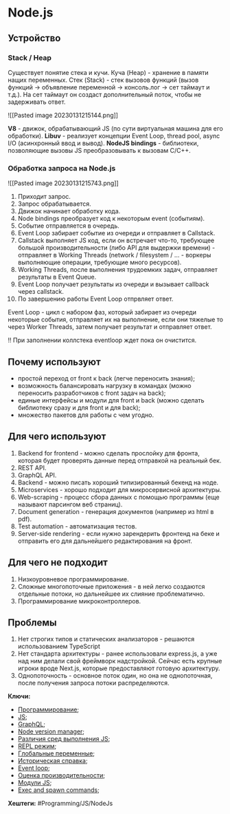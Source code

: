 
# Node.js

## Устройство

### Stack / Heap

Существует понятие стека и кучи.
Куча (Heap) - хранение в памяти нащих переменных.
Стек (Stack) - стек вызовов функций (вызов функций -> объявление переменной -> консоль.лог -> сет таймаут и т.д.). На сет таймаут он создаст дополнительный поток, чтобы не задерживать ответ.

![[Pasted image 20230131215144.png]]

**V8** - движок, обрабатывающий JS (по сути виртуальная машина для его обработки).
**Libuv** - реализует концепции Event Loop, thread pool, async I/O (асинхронный ввод и вывод).
**NodeJS bindings** - библиотеки, позволяющие вызовы JS преобразовывать к вызовам C/C++.

### Обработка запроса на Node.js

![[Pasted image 20230131215743.png]]

1) Приходит запрос.
2) Запрос обрабатывается.
3) Движок начинает обработку кода.
4) Node bindings преобразует код к некоторым event (событиям).
5) Событие отправляется в очередь.
6) Event Loop забирает событие из очереди и отправляет в Callstack.
7) Callstack выполняет JS код, если он встречает что-то, требующее большой производительности (либо API для выдержки времени) - отправляет в Working Threads (network / filesystem / ... - воркеры выполняющие операции, требующие много ресурсов).
8) Working Threads, после выполнения трудоемких задач, отправляет результаты в Event Queue.
9) Event Loop получает результаты из очереди и вызывает callback через callstack.
10) По завершению работы Event Loop отпрвляет  ответ.

Event Loop - цикл с набором фаз, который забирает из очереди некоторые события, отправляет их на выполнение, если они тяжелые то через Worker Threads, затем получает результат и отправляет ответ.

!! При заполнении коллстека eventloop ждет пока он очистится.

## Почему используют

- простой переход от front к back (легче переносить знания);
- возможность балансировать нагрузку в командах (можно переносить разработчиков с front задач на back);
- единые интерфейсы и модули для front и back (можно сделать библиотеку сразу и для front и для back);
- множество пакетов для работы с чем угодно.

## Для чего используют

1) Backend for frontend - можно сделать прослойку для фронта, которая будет проверять данные перед отправкой на реальный бек.
2) REST API.
3) GraphQL API.
4) Backend - можно писать хороший типизированный бекенд на ноде.
5) Microservices - хорошо подходит для микросервисной архитектуры.
6) Web-scraping - процесс сбора данных с помощью программы (еще называют парсингом веб страниц).
7) Document generation - генерация документов (например из html в pdf).
8) Test automation - автоматизация тестов.
9) Server-side rendering - если нужно зарендерить фронтенд на беке и отправить его для дальнейшего редактирования на фронт.

## Для чего не подходит

1) Низкоуровневое программирование.
2) Сложные многопоточные приложения - в ней легко создаются отдельные потоки, но дальнейшее их слияние проблематично.
3) Программирование микроконтроллеров.

## Проблемы

1) Нет строгих типов и статических анализаторов - решаются использованием TypeScript
2) Нет стандарта архитектуры - ранее использовали express.js, а уже над ним делали свой фреймворк надстройкой. Сейчас есть крупные игроки вроде Next.js, которые предоставляют готовую архитектуру.
3) Однопоточность - основное поток один, но она не однопоточная, после получения запроса потоки распределяются.

**Ключи:**
- [Программирование](PROGRAMMING);
- [JS](javascript);
- [GraphQL](graphql.md);
- [Node version manager](nvm);
- [Различия сред выполнения JS](js-env-compare);
- [REPL режим](repl-mode);
- [Глобальные переменные](node-global-variables);
- [Историческая справка](node-history);
- [Event loop](event-loop.md);
- [Оценка производительности](node-perfomance-estimating);
- [Модули JS](node-js);
- [Exec and spawn commands](exec-and-spawn-command);

**Хештеги:** #Programming/JS/NodeJs